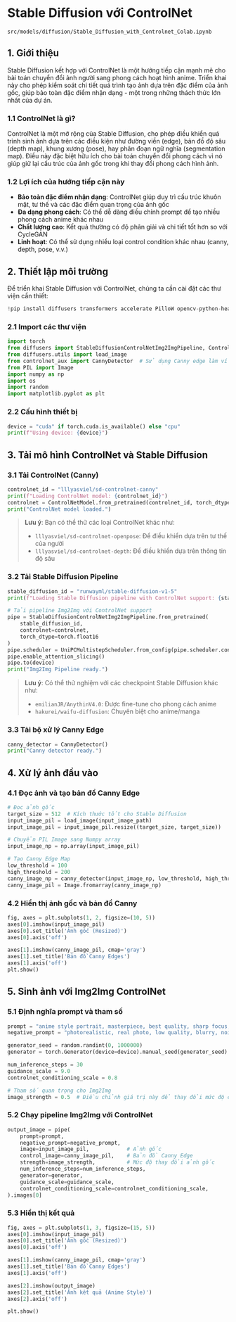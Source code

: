 # Stable Diffusion với ControlNet

`src/models/diffusion/Stable_Diffusion_with_Controlnet_Colab.ipynb` 

## 1. Giới thiệu

Stable Diffusion kết hợp với ControlNet là một hướng tiếp cận mạnh mẽ cho bài toán chuyển đổi ảnh người sang phong cách hoạt hình anime. Triển khai này cho phép kiểm soát chi tiết quá trình tạo ảnh dựa trên đặc điểm của ảnh gốc, giúp bảo toàn đặc điểm nhận dạng - một trong những thách thức lớn nhất của dự án.

### 1.1 ControlNet là gì?

ControlNet là một mở rộng của Stable Diffusion, cho phép điều khiển quá trình sinh ảnh dựa trên các điều kiện như đường viền (edge), bản đồ độ sâu (depth map), khung xương (pose), hay phân đoạn ngữ nghĩa (segmentation map). Điều này đặc biệt hữu ích cho bài toán chuyển đổi phong cách vì nó giúp giữ lại cấu trúc của ảnh gốc trong khi thay đổi phong cách hình ảnh.

### 1.2 Lợi ích của hướng tiếp cận này

- **Bảo toàn đặc điểm nhận dạng**: ControlNet giúp duy trì cấu trúc khuôn mặt, tư thế và các đặc điểm quan trọng của ảnh gốc
- **Đa dạng phong cách**: Có thể dễ dàng điều chỉnh prompt để tạo nhiều phong cách anime khác nhau
- **Chất lượng cao**: Kết quả thường có độ phân giải và chi tiết tốt hơn so với CycleGAN
- **Linh hoạt**: Có thể sử dụng nhiều loại control condition khác nhau (canny, depth, pose, v.v.)

## 2. Thiết lập môi trường

Để triển khai Stable Diffusion với ControlNet, chúng ta cần cài đặt các thư viện cần thiết:

```python
!pip install diffusers transformers accelerate PilloW opencv-python-headless controlnet_aux matplotlib
```

### 2.1 Import các thư viện

```python
import torch
from diffusers import StableDiffusionControlNetImg2ImgPipeline, ControlNetModel, UniPCMultistepScheduler
from diffusers.utils import load_image
from controlnet_aux import CannyDetector  # Sử dụng Canny edge làm ví dụ
from PIL import Image
import numpy as np
import os
import random
import matplotlib.pyplot as plt
```

### 2.2 Cấu hình thiết bị

```python
device = "cuda" if torch.cuda.is_available() else "cpu"
print(f"Using device: {device}")
```

## 3. Tải mô hình ControlNet và Stable Diffusion

### 3.1 Tải ControlNet (Canny)

```python
controlnet_id = "lllyasviel/sd-controlnet-canny"
print(f"Loading ControlNet model: {controlnet_id}")
controlnet = ControlNetModel.from_pretrained(controlnet_id, torch_dtype=torch.float16)
print("ControlNet model loaded.")
```

> **Lưu ý**: Bạn có thể thử các loại ControlNet khác như:
> - `lllyasviel/sd-controlnet-openpose`: Để điều khiển dựa trên tư thế của người
> - `lllyasviel/sd-controlnet-depth`: Để điều khiển dựa trên thông tin độ sâu

### 3.2 Tải Stable Diffusion Pipeline

```python
stable_diffusion_id = "runwayml/stable-diffusion-v1-5"
print(f"Loading Stable Diffusion pipeline with ControlNet support: {stable_diffusion_id}")

# Tải pipeline Img2Img với ControlNet support
pipe = StableDiffusionControlNetImg2ImgPipeline.from_pretrained(
    stable_diffusion_id,
    controlnet=controlnet,
    torch_dtype=torch.float16
)
pipe.scheduler = UniPCMultistepScheduler.from_config(pipe.scheduler.config)
pipe.enable_attention_slicing()
pipe.to(device)
print("Img2Img Pipeline ready.")
```

> **Lưu ý**: Có thể thử nghiệm với các checkpoint Stable Diffusion khác như:
> - `emilianJR/AnythinV4.0`: Được fine-tune cho phong cách anime
> - `hakurei/waifu-diffusion`: Chuyên biệt cho anime/manga

### 3.3 Tải bộ xử lý Canny Edge

```python
canny_detector = CannyDetector()
print("Canny detector ready.")
```

## 4. Xử lý ảnh đầu vào

### 4.1 Đọc ảnh và tạo bản đồ Canny Edge

```python
# Đọc ảnh gốc
target_size = 512  # Kích thước tốt cho Stable Diffusion
input_image_pil = load_image(input_image_path)
input_image_pil = input_image_pil.resize((target_size, target_size))

# Chuyển PIL Image sang Numpy array
input_image_np = np.array(input_image_pil)

# Tạo Canny Edge Map
low_threshold = 100
high_threshold = 200
canny_image_np = canny_detector(input_image_np, low_threshold, high_threshold)
canny_image_pil = Image.fromarray(canny_image_np)
```

### 4.2 Hiển thị ảnh gốc và bản đồ Canny

```python
fig, axes = plt.subplots(1, 2, figsize=(10, 5))
axes[0].imshow(input_image_pil)
axes[0].set_title('Ảnh gốc (Resized)')
axes[0].axis('off')

axes[1].imshow(canny_image_pil, cmap='gray')
axes[1].set_title('Bản đồ Canny Edges')
axes[1].axis('off')
plt.show()
```

## 5. Sinh ảnh với Img2Img ControlNet

### 5.1 Định nghĩa prompt và tham số

```python
prompt = "anime style portrait, masterpiece, best quality, sharp focus, detailed illustration, 1boy"
negative_prompt = "photorealistic, real photo, low quality, blurry, noisy, text, watermark, signature, ugly, deformed"

generator_seed = random.randint(0, 1000000)
generator = torch.Generator(device=device).manual_seed(generator_seed)

num_inference_steps = 30
guidance_scale = 9.0
controlnet_conditioning_scale = 0.8

# Tham số quan trọng cho Img2Img
image_strength = 0.5  # Điều chỉnh giá trị này để thay đổi mức độ chuyển đổi (0.0-1.0)
```

### 5.2 Chạy pipeline Img2Img với ControlNet

```python
output_image = pipe(
    prompt=prompt,
    negative_prompt=negative_prompt,
    image=input_image_pil,            # Ảnh gốc
    control_image=canny_image_pil,    # Bản đồ Canny Edge
    strength=image_strength,          # Mức độ thay đổi ảnh gốc
    num_inference_steps=num_inference_steps,
    generator=generator,
    guidance_scale=guidance_scale,
    controlnet_conditioning_scale=controlnet_conditioning_scale,
).images[0]
```

### 5.3 Hiển thị kết quả

```python
fig, axes = plt.subplots(1, 3, figsize=(15, 5))
axes[0].imshow(input_image_pil)
axes[0].set_title('Ảnh gốc (Resized)')
axes[0].axis('off')

axes[1].imshow(canny_image_pil, cmap='gray')
axes[1].set_title('Bản đồ Canny Edges')
axes[1].axis('off')

axes[2].imshow(output_image)
axes[2].set_title('Ảnh kết quả (Anime Style)')
axes[2].axis('off')

plt.show()
```

